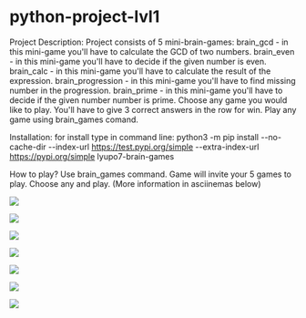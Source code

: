 # python-project-lvl1

Project Description:
    Project consists of 5 mini-brain-games:
        brain_gcd - in this mini-game you'll have to calculate the GCD of two numbers.
        brain_even - in this mini-game you'll have to decide if the given number is even.
        brain_calc - in this mini-game you'll have to calculate the result of the expression.
        brain_progression - in this mini-game you'll have to find missing number in the progression.
        brain_prime - in this mini-game you'll have to decide if the given number number is prime.
    Choose any game you would like to play. You'll have to give 3 correct answers in the row for win.
    Play any game using brain_games comand.

Installation:
    for install type in command line:
        python3 -m pip install --no-cache-dir --index-url https://test.pypi.org/simple --extra-index-url https://pypi.org/simple lyupo7-brain-games

How to play?
    Use brain_games command.
    Game will invite your 5 games to play.
    Choose any and play.
    (More information in asciinemas below)

<a href="https://codeclimate.com/github/codeclimate/codeclimate/maintainability"><img src="https://api.codeclimate.com/v1/badges/a99a88d28ad37a79dbf6/maintainability" /></a>

<a href="https://codeclimate.com/github/codeclimate/codeclimate/test_coverage"><img src="https://api.codeclimate.com/v1/badges/a99a88d28ad37a79dbf6/test_coverage" /></a>

<a href="https://travis-ci.org/LyuPo7/python-project-lvl1"><img src="https://travis-ci.org/LyuPo7/python-project-lvl1.svg?branch=master"></a>

<a href="https://asciinema.org/a/303493" target="_blank"><img src="https://asciinema.org/a/303493.svg" /></a>
  
<a href="https://asciinema.org/a/303523" target="_blank"><img src="https://asciinema.org/a/303523.svg" /></a>

<a href="https://asciinema.org/a/303834" target="_blank"><img src="https://asciinema.org/a/303834.svg" /></a>

<a href="https://asciinema.org/a/307949" target="_blank"><img src="https://asciinema.org/a/307949.svg" /></a>
